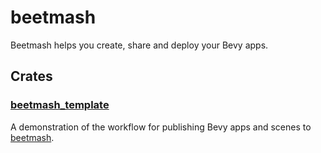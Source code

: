 # beetmash

Beetmash helps you create, share and deploy your Bevy apps.

## Crates

### [beetmash_template](./crates/beetmash_template/README.md)

A demonstration of the workflow for publishing Bevy apps and scenes to [beetmash](https://beetmash.com).
